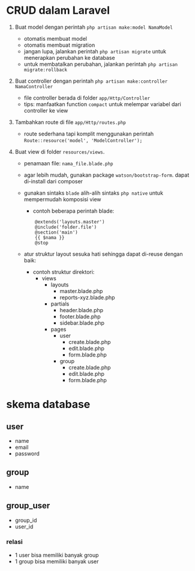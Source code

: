 # CRUD dalam Laravel

1. Buat model dengan perintah `php artisan make:model NamaModel`
    - otomatis membuat model
    - otomatis membuat migration
    - jangan lupa, jalankan perintah `php artisan migrate` untuk menerapkan perubahan ke database
    - untuk membatalkan perubahan, jalankan perintah `php artisan migrate:rollback`

2. Buat controller dengan perintah `php artisan make:controller NamaController`
    - file controller berada di folder `app/Http/Controller`
    - tips: manfaatkan function `compact` untuk melempar variabel dari controller ke view

3. Tambahkan route di file `app/Http/routes.php`
    - route sederhana tapi komplit menggunakan perintah
        `Route::resource('model', 'ModelController');`

4. Buat view di folder `resources/views`.
    - penamaan file: `nama_file.blade.php`
    - agar lebih mudah, gunakan package `watson/bootstrap-form`. dapat di-install dari composer
    - gunakan sintaks `blade` alih-alih sintaks `php native` untuk mempermudah komposisi view
        - contoh beberapa perintah blade:
        ```
            @extends('layouts.master')
            @include('folder.file')
            @section('main')
            {{ $nama }}
            @stop
        ```

    - atur struktur layout sesuka hati sehingga dapat di-reuse dengan baik:
        - contoh struktur direktori:
            - views
                - layouts
                    - master.blade.php
                    - reports-xyz.blade.php
                - partials
                    - header.blade.php
                    - footer.blade.php
                    - sidebar.blade.php
                - pages
                    - user
                        - create.blade.php
                        - edit.blade.php
                        - form.blade.php
                    - group
                        - create.blade.php
                        - edit.blade.php
                        - form.blade.php

# skema database

## user
- name
- email
- password

## group
- name

## group_user
- group_id
- user_id

### relasi
- 1 user bisa memiliki banyak group
- 1 group bisa memiliki banyak user

